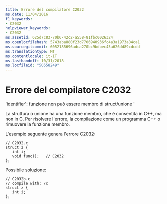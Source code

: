 ```yaml
---
title: Errore del compilatore C2032
ms.date: 11/04/2016
f1_keywords:
- C2032
helpviewer_keywords:
- C2032
ms.assetid: 625d7c83-70b6-42c2-a558-81fbc0026324
ms.openlocfilehash: 5743aba880f23d7706940936fc4a3a1973a84ca1
ms.sourcegitcommit: 6052185696adca270bc9bdbec45a626dd89cdcdd
ms.translationtype: MT
ms.contentlocale: it-IT
ms.lasthandoff: 10/31/2018
ms.locfileid: "50558249"
---
```

# <a name="compiler-error-c2032"></a>Errore del compilatore C2032

'identifier': funzione non può essere membro di struct/unione '

La struttura o unione ha una funzione membro, che è consentita in C++, ma non in C. Per risolvere l'errore, la compilazione come un programma C++ o rimuovere la funzione membro.

L'esempio seguente genera l'errore C2032:

```
// C2032.c
struct z {
   int i;
   void func();   // C2032
};
```

Possibile soluzione:

```
// C2032b.c
// compile with: /c
struct z {
   int i;
};
```